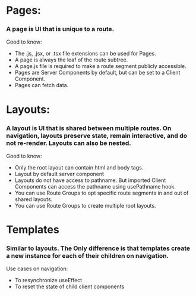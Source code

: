 # Pages:

### A page is UI that is unique to a route.

Good to know:

- The .js, .jsx, or .tsx file extensions can be used for Pages.
- A page is always the leaf of the route subtree.
- A page.js file is required to make a route segment publicly accessible.
- Pages are Server Components by default, but can be set to a Client Component.
- Pages can fetch data.


# Layouts:

### A layout is UI that is shared between multiple routes. On navigation, layouts preserve state, remain interactive, and do not re-render. Layouts can also be nested.

Good to know:

- Only the root layout can contain html and body tags.
- Layout by default server component
- Layouts do not have access to pathname. But imported Client Components can access the pathname using usePathname hook.
- You can use Route Groups to opt specific route segments in and out of shared layouts.
- You can use Route Groups to create multiple root layouts.


# Templates

### Similar to layouts. The Only difference is that templates create a new instance for each of their children on navigation. 

Use cases on navigation:
- To resynchronize useEffect
- To reset the state of child client components